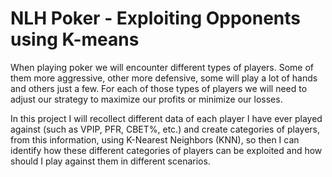 # NLH Poker - Exploiting Opponents using K-means
When playing poker we will encounter different types of players. Some of them more aggressive, other more defensive, some will play a lot of hands and others just a few. For each of those types of players we will need to adjust our strategy to maximize our profits or minimize our losses.

In this project I will recollect different data of each player I have ever played against (such as VPIP, PFR, CBET%, etc.) and create categories of players, from this information, using K-Nearest Neighbors (KNN), so then I can identify how these different categories of players can be exploited and how should I play against them in different scenarios.
